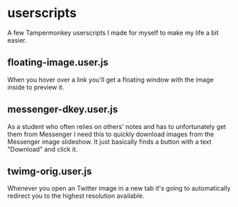 # userscripts
A few Tampermonkey userscripts I made for myself to make my life a bit easier.

## floating-image.user.js

When you hover over a link you'll get a floating window with the image inside to preview it.

## messenger-dkey.user.js

As a student who often relies on others' notes and has to unfortunately get them from Messenger I need this to quickly download images from the Messenger image slideshow. It just basically finds a button with a text "Download" and click it.

## twimg-orig.user.js

Whenever you open an Twitter image in a new tab it's going to automatically redirect you to the highest resolution available.